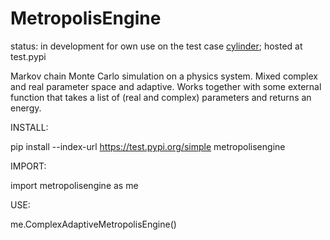# MetropolisEngine

status: in development for own use on the test case [cylinder](https://github.com/jklebes/cylinder);
      hosted at test.pypi

Markov chain Monte Carlo simulation on a physics system.  Mixed complex and real parameter space and adaptive. 
Works together with some external function that takes a list of (real and complex) parameters and returns an energy. 

INSTALL:

pip install --index-url https://test.pypi.org/simple metropolisengine

IMPORT:

import metropolisengine as me

USE:

me.ComplexAdaptiveMetropolisEngine()

